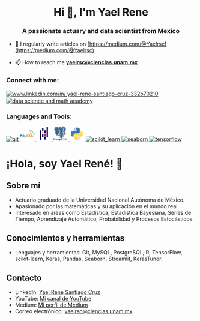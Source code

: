 

<h1 align="center">Hi 👋, I'm Yael Rene</h1>
<h3 align="center">A passionate actuary and data scientist from Mexico</h3>

- 📝 I regularly write articles on [https://medium.com/@Yaelrsc](https://medium.com/@Yaelrsc)

- 📫 How to reach me **yaelrsc@ciencias.unam.mx**

<h3 align="left">Connect with me:</h3>
<p align="left">
<a href="https://www.linkedin.com/in/yael-rene-santiago-cruz-332b70210/" target="blank"><img align="center" src="https://raw.githubusercontent.com/rahuldkjain/github-profile-readme-generator/master/src/images/icons/Social/linked-in-alt.svg" alt="www.linkedin.com/in/ yael-rene-santiago-cruz-332b70210" height="30" width="40" /></a>
<a href="https://www.youtube.com/c/Data Science and Math Academy" target="blank"><img align="center" src="https://raw.githubusercontent.com/rahuldkjain/github-profile-readme-generator/master/src/images/icons/Social/youtube.svg" alt="data science and math academy" height="30" width="40" /></a>
</p>

<h3 align="left">Languages and Tools:</h3>
<p align="left"> <a href="https://git-scm.com/" target="_blank" rel="noreferrer"> <img src="https://www.vectorlogo.zone/logos/git-scm/git-scm-icon.svg" alt="git" width="40" height="40"/> </a> <a href="https://www.mysql.com/" target="_blank" rel="noreferrer"> <img src="https://raw.githubusercontent.com/devicons/devicon/master/icons/mysql/mysql-original-wordmark.svg" alt="mysql" width="40" height="40"/> </a> <a href="https://pandas.pydata.org/" target="_blank" rel="noreferrer"> <img src="https://raw.githubusercontent.com/devicons/devicon/2ae2a900d2f041da66e950e4d48052658d850630/icons/pandas/pandas-original.svg" alt="pandas" width="40" height="40"/> </a> <a href="https://www.postgresql.org" target="_blank" rel="noreferrer"> <img src="https://raw.githubusercontent.com/devicons/devicon/master/icons/postgresql/postgresql-original-wordmark.svg" alt="postgresql" width="40" height="40"/> </a> <a href="https://www.python.org" target="_blank" rel="noreferrer"> <img src="https://raw.githubusercontent.com/devicons/devicon/master/icons/python/python-original.svg" alt="python" width="40" height="40"/> </a> <a href="https://scikit-learn.org/" target="_blank" rel="noreferrer"> <img src="https://upload.wikimedia.org/wikipedia/commons/0/05/Scikit_learn_logo_small.svg" alt="scikit_learn" width="40" height="40"/> </a> <a href="https://seaborn.pydata.org/" target="_blank" rel="noreferrer"> <img src="https://seaborn.pydata.org/_images/logo-mark-lightbg.svg" alt="seaborn" width="40" height="40"/> </a> <a href="https://www.tensorflow.org" target="_blank" rel="noreferrer"> <img src="https://www.vectorlogo.zone/logos/tensorflow/tensorflow-icon.svg" alt="tensorflow" width="40" height="40"/> </a> </p>





# ¡Hola, soy Yael René! 👋

## Sobre mí
- Actuario graduado de la Universidad Nacional Autónoma de México.
- Apasionado por las matemáticas y su aplicación en el mundo real.
- Interesado en áreas como Estadística, Estadística Bayesiana, Series de Tiempo, Aprendizaje Automático, Probabilidad y Procesos Estocásticos.

## Conocimientos y herramientas
- Lenguajes y herramientas: Git, MySQL, PostgreSQL, R, TensorFlow, scikit-learn, Keras, Pandas, Seaborn, Streamlit, KerasTuner.

## Contacto
- LinkedIn: [Yael René Santiago Cruz](https://www.linkedin.com/in/yael-rene-santiago-cruz-332b70210/)
- YouTube: [Mi canal de YouTube](https://www.youtube.com/channel/UCUX85C_1UJMbNkzwPG0DNNQ)
- Medium: [Mi perfil de Medium](https://medium.com/@Yaelrsc)
- Correo electrónico: yaelrsc@ciencias.unam.mx

